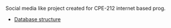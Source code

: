 Social media like project created for CPE-212 internet based prog.

- [Database structure](https://github.com/hamza-aloglu/Laravel9-SocialMedia/tree/master/database)
